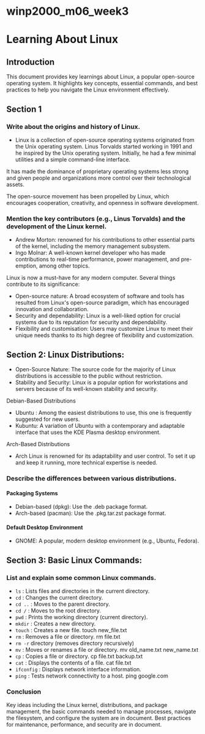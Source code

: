 # winp2000_m06_week3

# Learning About Linux
## Introduction
This document provides key learnings about Linux, a popular open-source operating system. It highlights key concepts, essential commands, and best practices to help you navigate the Linux environment effectively.

## Section 1
### Write about the origins and history of Linux.

- Linux is a collection of open-source operating systems originated from the Unix operating system. Linus Torvalds started working in 1991 and he inspired by the Unix operating system. Initially, he had a few minimal utilities and a simple command-line interface. 

It has made the dominance of proprietary operating systems less strong and given people and organizations more control over their technological assets. 

The open-source movement has been propelled by Linux, which encourages cooperation, creativity, and openness in software development.


### Mention the key contributors (e.g., Linus Torvalds) and the development of the Linux kernel.

- Andrew Morton: renowned for his contributions to other essential parts of the kernel, including the memory management subsystem.
- Ingo Molnar: A well-known kernel developer who has made contributions to real-time performance, power management, and pre-emption, among other topics.


Linux is now a must-have for any modern computer. Several things contribute to its significance:
* Open-source nature: A broad ecosystem of software and tools has resulted from Linux's open-source paradigm, which has encouraged innovation and collaboration.
* Security and dependability: Linux is a well-liked option for crucial systems due to its reputation for security and dependability.
* Flexibility and customisation: Users may customize Linux to meet their unique needs thanks to its high degree of flexibility and customization.



## Section 2: Linux Distributions:

- Open-Source Nature: The source code for the majority of Linux distributions is accessible to the public without restriction. 
- Stability and Security: Linux is a popular option for workstations and servers because of its well-known stability and security.

Debian-Based Distributions
- Ubuntu : Among the easiest distributions to use, this one is frequently suggested for new users. 
- Kubuntu: A variation of Ubuntu with a contemporary and adaptable interface that uses the KDE Plasma desktop environment.

Arch-Based Distributions
- Arch Linux is renowned for its adaptability and user control. To set it up and keep it running, more technical expertise is needed.

### Describe the differences between various distributions.

#### Packaging Systems
- Debian-based (dpkg): Use the .deb package format.
- Arch-based (pacman): Use the .pkg.tar.zst package format.

#### Default Desktop Environment
- GNOME: A popular, modern desktop environment (e.g., Ubuntu, Fedora).


## Section 3: Basic Linux Commands:
### List and explain some common Linux commands.

- `ls` : Lists files and directories in the current directory.
- `cd` : Changes the current directory.
- `cd ..` : Moves to the parent directory.
- `cd /` : Moves to the root directory.
- `pwd` : Prints the working directory (current directory).
- `mkdir` : Creates a new directory.
- `touch` : Creates a new file.
            touch new_file.txt
- `rm` : Removes a file or directory.
         rm file.txt
- `rm -r` directory (removes directory recursively)
- `mv` : Moves or renames a file or directory.
         mv old_name.txt new_name.txt
- `cp` : Copies a file or directory.
         cp file.txt backup.txt
- `cat` : Displays the contents of a file.
cat file.txt
- `ifconfig` : Displays network interface information.
- `ping` : Tests network connectivity to a host.
ping google.com


### Conclusion
 Key ideas including the Linux kernel, distributions, and package management, the basic commands needed to manage processes, navigate the filesystem, and configure the system are in document. Best practices for maintenance, performance, and security are in document.





